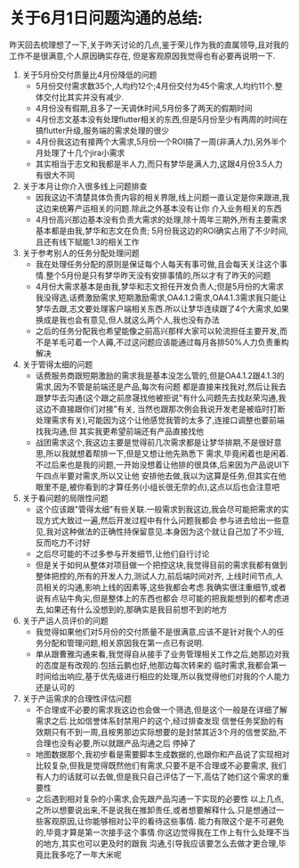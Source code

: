 # 关于6月1日问题沟通的总结:
昨天回去梳理想了一下,关于昨天讨论的几点,鉴于荣儿作为我的直属领导,且对我的工作不是很满意,个人原因确实存在,
但是客观原因我觉得也有必要再说明一下.
1. 关于5月份交付质量比4月份降低的问题
    - 5月份交付需求数35个,人均约12个;4月份交付为45个需求,人均约11个.整体交付比其实并没有减少.
    - 4月份没有假期,且多了一天调休时间,5月份多了两天的假期时间
    - 4月份志文基本没有处理flutter相关的东西,但是5月份至少有两周的时间在搞flutter升级,服务端的需求处理的很少
    - 4月份我这边有接两个大需求,5月份一个ROI搞了一周(非满人力),另外半个月处理了十几个jira小需求
    - 其实相当于志文和我都是半人力,而只有梦华是满人力,这跟4月份3.5人力有很大不同
2. 关于本月让你介入很多线上问题排查
    - 因我这边不清楚具体负责内容的相关界限,线上问题一直认定是你来跟进,我这边来统筹产运相关的问题.除此之外基本没有让你
    介入业务相关的东西
    - 4月份高兴那边基本没有负责大需求的处理,除十周年三期外,所有主要需求基本都是由我,梦华和志文在负责;
    5月份我这边的ROI确实占用了不少时间,且还有线下赋能1.3的相关工作
3. 关于参考别人的任务分配处理问题
    - 我在处理任务分配的原则是保证每个人每天有事可做,且会每天关注这个事情.整个5月份是只有梦华昨天没有安排事情的,所以才有了昨天的问题
    - 4月份大需求基本是由我,梦华和志文担任开发负责人;但是5月份的大需求我没得选,话费激励需求,短期激励需求,OA4.1.2需求,OA4.1.3需求我只能让梦华去跟,志文要处理客户端相关东西.所以让梦华连续跟了4个大需求,如果换成是我也会有意见,但人就这么两个人,我也没有办法
    - 之后的任务分配我也希望能像之前高兴那样大家可以轮流担任主要开发,而不是羊毛可着一个人薅,不过这问题应该能通过每月各排50%人力负责重构解决
4. 关于管得太细的问题
    - 话费服务商跟短期激励的需求我是基本没怎么管的,但是OA4.1.2跟4.1.3的需求,因为不管是前端还是产品,每次有问题
    都是直接来找我对,然后让我去跟梦华去沟通(这个跟之前彦晟找他被拒说"有什么问题先去找赵荣沟通,我这边不直接跟你们对接"有关,
    当然也跟那次例会我说开发老是被临时打断处理需求有关),可能因为这个让他感觉我管的太多了,连接口调整也要前端找我沟通,但
    其实我更希望前端还有产品直接找他
    - 战团需求这个,我这边主要是觉得前几次需求都是让梦华排期,不是很好意思,所以我就想着帮排一下,但是又想让他先熟悉下
    需求,毕竟闲着也是闲着.不过后来也是我的问题,一开始没想着让他排的很具体,后来因为产品说UI下午四点半要对需求,所以又让他
    安排他去做,我以为这算是任务,但其实在他眼里不是,被你看到的才算任务(小组长很无奈的点),这点以后也会注意吧
5. 关于看问题的局限性问题
    - 这个应该跟"管得太细"有些关联.一般需求到我这边,我会尽可能把需求的实现方式大致过一遍,然后开发过程中有什么问题我都会
    参与进去给出一些意见,我对这种做法的正确性持保留意见.本身因为这个就让自己加了不少班,反而吃力不讨好
    - 之后尽可能的不过多参与开发细节,让他们自行讨论
    - 但是关于如何从整体对项目做一个把控这块,我觉得目前的需求我都有做到整体把控的,所有的开发人力,测试人力,前后端时间对齐,
    上线时间节点,人员相关的沟通,影响上线的因素等,这些我都会考虑.我确实很注重细节,或者说有点钻牛角尖,但是整体上的东西也都会
    尽可能的把我能想到的都考虑进去,如果还有什么没想到的,那确实是我目前想不到的地方
5. 关于产运人员评价的问题
    - 我觉得如果他们对5月份的交付质量不是很满意,应该不是针对我个人的任务分配和管理问题,相关原因我在第一点已有说明.
    - 单从跟曹雅沟通来看,我觉得自从接手了业务管理相关工作之后,她那边对我的态度是有改观的.包括云鹏也好,他那边每次转来的
    临时需求,我都会第一时间给出响应,基于优先级进行相应的处理,所以我觉得他们对我的个人能力还是认可的
6. 关于产运需求的合理性评估问题
    - 不合理或不必要的需求我这边也会做一个筛选,但是这个一般是在详细了解需求之后.比如信誉体系封禁用户的这个,经过排查发现
    信誉任务奖励的有效期只有不到一周,且桉男那边实际想要的是封禁其近3个月的信誉奖励,不合理也没有必要,所以就跟产品沟通之后
    停掉了
    - 地图数据那个,我初步看是需要脚本生成数据的,也跟你和产品说了实现相对比较复杂,但我是觉得既然他们有需求,只要不是不合理或不必要需求,
    我们有人力的话就可以去做,但是我只自己评估了一下,高估了她们这个需求的重要性
    - 之后遇到相对复杂的小需求,会先跟产品沟通一下实现的必要性
以上几点,之所以想要说出来,不是说我在推卸责任,或者想要解释什么.只是想通过一些客观原因,让你能够相对公平的看待这些事情.
能力有限这个是不可避免的,毕竟才算是第一次接手这个事情.你这边觉得我在工作上有什么处理不当的地方,其实也可以更及时的跟我
沟通,引导我应该要怎么去做才更合理,毕竟比我多吃了一年大米呢